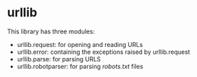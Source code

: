 # urllib

This library has three modules:

* urllib.request: for opening and reading URLs
* urllib.error: containing the exceptions raised by urllib.request
* urllib.parse: for parsing URLS
* urllib.robotparser: for parsing _robots.txt_ files